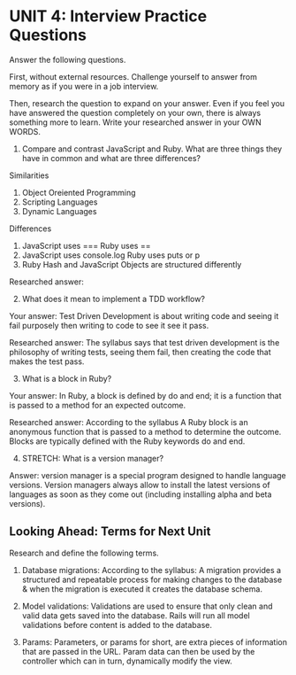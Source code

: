 # UNIT 4: Interview Practice Questions

Answer the following questions.

First, without external resources. Challenge yourself to answer from memory as if you were in a job interview.

Then, research the question to expand on your answer. Even if you feel you have answered the question completely on your own, there is always something more to learn. Write your researched answer in your OWN WORDS.

1. Compare and contrast JavaScript and Ruby. What are three things they have in common and what are three differences?

Similarities

1. Object Oreiented Programming
2. Scripting Languages
3. Dynamic Languages 

Differences

1. JavaScript uses === Ruby uses ==
2. JavaScript uses console.log Ruby uses puts or p 
3. Ruby Hash and JavaScript Objects are structured differently 

Researched answer:

2. What does it mean to implement a TDD workflow?

Your answer: Test Driven Development is about writing code and seeing it fail purposely then writing to code to see it see it pass. 

Researched answer: The syllabus says that test driven development is the philosophy of writing tests, seeing them fail, then creating the code that makes the test pass.

3. What is a block in Ruby?

Your answer: In Ruby, a block is defined by do and end; it is a function that is passed to a method for an expected outcome. 

Researched answer: According to the syllabus A Ruby block is an anonymous function that is passed to a method to determine the outcome. Blocks are typically defined with the Ruby keywords do and end.

4. STRETCH: What is a version manager?

Answer:  version manager is a special program designed to handle language versions. Version managers always allow to install the latest versions of languages as soon as they come out (including installing alpha and beta versions).

## Looking Ahead: Terms for Next Unit

Research and define the following terms.

1. Database migrations: According to the syllabus: A migration provides a structured and repeatable process for making changes to the database & when the migration is executed it creates the database schema.

2. Model validations: Validations are used to ensure that only clean and valid data gets saved into the database. Rails will run all model validations before content is added to the database.

3. Params: Parameters, or params for short, are extra pieces of information that are passed in the URL. Param data can then be used by the controller which can in turn, dynamically modify the view.
